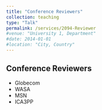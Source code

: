 ```yaml
---
title: "Conference Reviewers"
collection: teaching
type: "Talk"
permalink: /services/2094-Reviewer
#venue: "University 1, Department"
#date: 2014-01-01
#location: "City, Country"
---
```


## Conference Reviewers
- Globecom
- WASA
- MSN
- ICA3PP